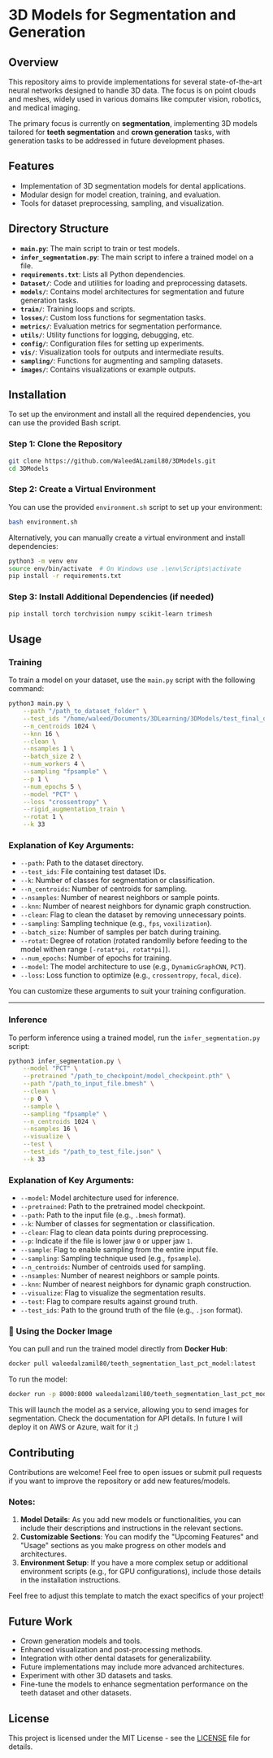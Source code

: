 # 3D Models for Segmentation and Generation  

## Overview  
This repository aims to provide implementations for several state-of-the-art neural networks designed to handle 3D data. The focus is on point clouds and meshes, widely used in various domains like computer vision, robotics, and medical imaging.

The primary focus is currently on **segmentation**, implementing 3D models tailored for **teeth segmentation** and **crown generation** tasks, with generation tasks to be addressed in future development phases.

## Features  
- Implementation of 3D segmentation models for dental applications.  
- Modular design for model creation, training, and evaluation.  
- Tools for dataset preprocessing, sampling, and visualization.  

## Directory Structure  

- **`main.py`**: The main script to train or test models.  
- **`infer_segmentation.py`**: The main script to infere a trained model on a file.  
- **`requirements.txt`**: Lists all Python dependencies.  
- **`Dataset/`**: Code and utilities for loading and preprocessing datasets.  
- **`models/`**: Contains model architectures for segmentation and future generation tasks.  
- **`train/`**: Training loops and scripts.  
- **`losses/`**: Custom loss functions for segmentation tasks.  
- **`metrics/`**: Evaluation metrics for segmentation performance.  
- **`utils/`**: Utility functions for logging, debugging, etc.  
- **`config/`**: Configuration files for setting up experiments.  
- **`vis/`**: Visualization tools for outputs and intermediate results.  
- **`sampling/`**: Functions for augmenting and sampling datasets.  
- **`images/`**: Contains visualizations or example outputs.  

## Installation

To set up the environment and install all the required dependencies, you can use the provided Bash script.

### Step 1: Clone the Repository

```bash
git clone https://github.com/WaleedALzamil80/3DModels.git
cd 3DModels
```

### Step 2: Create a Virtual Environment

You can use the provided `environment.sh` script to set up your environment:

```bash
bash environment.sh
```

Alternatively, you can manually create a virtual environment and install dependencies:

```bash
python3 -m venv env
source env/bin/activate  # On Windows use .\env\Scripts\activate
pip install -r requirements.txt
```

### Step 3: Install Additional Dependencies (if needed)

```bash
pip install torch torchvision numpy scikit-learn trimesh
```

## Usage

### Training

To train a model on your dataset, use the `main.py` script with the following command:

```bash
python3 main.py \
    --path "/path_to_dataset_folder" \
    --test_ids "/home/waleed/Documents/3DLearning/3DModels/test_final_data.txt" \
    --n_centroids 1024 \
    --knn 16 \
    --clean \
    --nsamples 1 \
    --batch_size 2 \
    --num_workers 4 \
    --sampling "fpsample" \
    --p 1 \
    --num_epochs 5 \
    --model "PCT" \
    --loss "crossentropy" \
    --rigid_augmentation_train \
    --rotat 1 \
    --k 33
```

### Explanation of Key Arguments:
- `--path`: Path to the dataset directory.
- `--test_ids`: File containing test dataset IDs.
- `--k`: Number of classes for segmentation or classification.
- `--n_centroids`: Number of centroids for sampling.
- `--nsamples`: Number of nearest neighbors or sample points.
- `--knn`: Number of nearest neighbors for dynamic graph construction.
- `--clean`: Flag to clean the dataset by removing unnecessary points.
- `--sampling`: Sampling technique (e.g., `fps`, `voxilization`).
- `--batch_size`: Number of samples per batch during training.
- `--rotat`: Degree of rotation (rotated randomlly before feeding to the model withen range `[-rotat*pi, rotat*pi]`).
- `--num_epochs`: Number of epochs for training.
- `--model`: The model architecture to use (e.g., `DynamicGraphCNN`, `PCT`).
- `--loss`: Loss function to optimize (e.g., `crossentropy`, `focal`,  `dice`).

You can customize these arguments to suit your training configuration.

---

### Inference

To perform inference using a trained model, run the `infer_segmentation.py` script:

```bash
python3 infer_segmentation.py \
    --model "PCT" \
    --pretrained "/path_to_checkpoint/model_checkpoint.pth" \
    --path "/path_to_input_file.bmesh" \
    --clean \
    --p 0 \
    --sample \
    --sampling "fpsample" \
    --n_centroids 1024 \
    --nsamples 16 \
    --visualize \
    --test \
    --test_ids "/path_to_test_file.json" \
    --k 33

```

### Explanation of Key Arguments:
- `--model`: Model architecture used for inference.
- `--pretrained`: Path to the pretrained model checkpoint.
- `--path`: Path to the input file (e.g., `.bmesh` format).
- `--k`: Number of classes for segmentation or classification.
- `--clean`: Flag to clean data points during preprocessing.
- `--p`: Indicate if the file is lower jaw `0` or upper jaw `1`.
- `--sample`: Flag to enable sampling from the entire input file.
- `--sampling`: Sampling technique used (e.g., `fpsample`).
- `--n_centroids`: Number of centroids used for sampling.
- `--nsamples`: Number of nearest neighbors or sample points.
- `--knn`: Number of nearest neighbors for dynamic graph construction.
- `--visualize`: Flag to visualize the segmentation results.
- `--test`: Flag to compare results against ground truth.
- `--test_ids`: Path to the ground truth of the file (e.g., `.json` format).

### 🐳 Using the Docker Image  

You can pull and run the trained model directly from **Docker Hub**:  

```bash
docker pull waleedalzamil80/teeth_segmentation_last_pct_model:latest
```

To run the model:  

```bash
docker run -p 8000:8000 waleedalzamil80/teeth_segmentation_last_pct_model:latest
```

This will launch the model as a service, allowing you to send images for segmentation. Check the documentation for API details.
In future I will deploy it on AWS or Azure, wait for it ;)

## Contributing

Contributions are welcome! Feel free to open issues or submit pull requests if you want to improve the repository or add new features/models.

### Notes:
1. **Model Details**: As you add new models or functionalities, you can include their descriptions and instructions in the relevant sections.
2. **Customizable Sections**: You can modify the "Upcoming Features" and "Usage" sections as you make progress on other models and architectures.
3. **Environment Setup**: If you have a more complex setup or additional environment scripts (e.g., for GPU configurations), include those details in the installation instructions.

Feel free to adjust this template to match the exact specifics of your project!

## Future Work
- Crown generation models and tools.  
- Enhanced visualization and post-processing methods.  
- Integration with other dental datasets for generalizability.  
- Future implementations may include more advanced architectures.
- Experiment with other 3D datasets and tasks.
- Fine-tune the models to enhance segmentation performance on the teeth dataset and other datasets.

## License

This project is licensed under the MIT License - see the [LICENSE](LICENSE) file for details.
